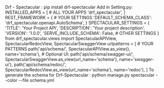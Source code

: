 Drf - Spectacular :
    pip install drf-spectacular
Add in Setting.py:
  INSTALLED_APPS = [
      # ALL YOUR APPS
      'drf_spectacular',
  ]
  REST_FRAMEWORK = {
    # YOUR SETTINGS
    'DEFAULT_SCHEMA_CLASS': 'drf_spectacular.openapi.AutoSchema',
}
SPECTACULAR_SETTINGS = {
    'TITLE': 'Your Project API',
    'DESCRIPTION': 'Your project description',
    'VERSION': '1.0.0',
    'SERVE_INCLUDE_SCHEMA': False,
    # OTHER SETTINGS
}
from drf_spectacular.views import SpectacularAPIView, SpectacularRedocView, SpectacularSwaggerView
urlpatterns = [
    # YOUR PATTERNS
    path('api/schema/', SpectacularAPIView.as_view(), name='schema'),
    # Optional UI:
    path('api/schema/swagger-ui/', SpectacularSwaggerView.as_view(url_name='schema'), name='swagger-ui'),
    path('api/schema/redoc/', SpectacularRedocView.as_view(url_name='schema'), name='redoc'),
]
To generate the schema for Drf-Spectacular :    python manage.py spectacular --color --file schema.yml
